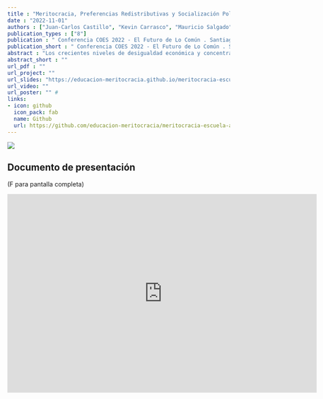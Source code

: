 ```yaml
---
title : "Meritocracia, Preferencias Redistributivas y Socialización Política Escolar"
date : "2022-11-01"
authors : ["Juan-Carlos Castillo", "Kevin Carrasco", "Mauricio Salgado"]
publication_types : ["8"]
publication : " Conferencia COES 2022 - El Futuro de Lo Común . Santiago, Universidad Diego Portales."
publication_short : " Conferencia COES 2022 - El Futuro de Lo Común . Santiago, Universidad Diego Portales."
abstract : "Los crecientes niveles de desigualdad económica y concentración de ingresos han impulsado en los últimos años la investigación sobre las preferencias por la redistribución económica (Becker, 2021; Rueda & Stegmueller, 2019), entendidas como aquellas creencias sobre la necesidad de transferencias económicas y servicios sociales hacia quienes poseen menos, por lo general a través del Estado. Sin embargo, hasta ahora la mayor parte de las investigaciones sobre preferencias redistributivas se han efectuado en población adulta, dejando de lado el estudio de los factores asociados a estas preferencias en edades más tempranas. En esta investigación las preferencias distributivas son medidas a partir de la preferencia por reducción de brechas económicas entre ricos y pobres y a través de la justificación (o no) del acceso a prestaciones sociales basadas en ingreso individual, tales como educación, salud y pensiones. Utilizando datos de 6.511 estudiantes de 8vo grado en Chile y sus apoderados, se ahonda en las posibles relaciones existentes entre la percepción de meritocracia y las preferencias por la redistribución en edad escolar. Dado que la meritocracia se concibe como un sistema donde las recompensas se distribuyen según el esfuerzo y el talento individual (Young, 1958), la hipótesis central de esta investigación es que quienes perciban que existe más meritocracia en la escuela y en la sociedad, tenderán a mostrar menores preferencias por la redistribución al existir las condiciones sociales que permiten la consecución de logros individuales (Batruch, et al, 2021). Los resultados muestran que estudiantes con mayor percepción de meritocracia en la sociedad tienen mayores preferencias por la reducción de brechas económicas entre ricos y pobres y menores preferencias por la justificación del acceso a prestaciones sociales basadas en ingreso individual. Asimismo, quienes perciben una mayor meritocracia en la escuela tienen mayores preferencias por la redistribución en sus dos acepciones."
abstract_short : ""
url_pdf : ""  
url_project: "" 
url_slides: "https://educacion-meritocracia.github.io/meritocracia-escuela-agencia/presentacion-coes-conf-2022/presentacion-edumer.html" 
url_video: "" 
url_poster: "" # 
links: 
- icon: github 
  icon_pack: fab 
  name: Github 
  url: https://github.com/educacion-meritocracia/meritocracia-escuela-agencia
---
```

![](https://socialesehistoria.udp.cl/cms/wp-content/uploads/2022/10/312039518_8291250724282133_3994486732875714456_n.jpg)
## Documento de presentación
(F para pantalla completa)
<iframe width="700"  height="450" src="https://educacion-meritocracia.github.io/meritocracia-escuela-agencia/presentacion-coes-conf-2022/presentacion-edumer.html#1" title="Xaringan presentation" frameborder="0" allow="accelerometer; autoplay; clipboard-write; encrypted-media; gyroscope; picture-in-picture" allowfullscreen></iframe>
